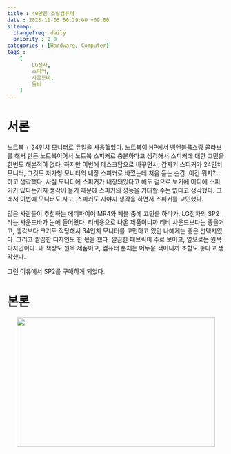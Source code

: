 ```yaml
---
title : 40만원 조립컴퓨터
date : 2023-11-05 00:29:00 +09:00
sitemap:
  changefreq: daily
  priority : 1.0
categories : [Hardware, Computer]
tags :
    [ 
        LG전자,
        스피커,
        사운드바,
        돌비
    ]
---
```


# 서론
노트북 + 24인치 모니터로 듀얼을 사용했었다. 노트북이 HP에서 뱅앤블룹스랑 콜라보를 해서 만든 노트북이어서 노트북 스피커로 충분하다고 생각해서 스피커에 대한 고민을 한번도 해본적이 없다. 하지만 이번에 데스크탑으로 바꾸면서, 갑자기 스피커가 24인치 모니터, 그것도 저가형 모니터의 내장 스피커로 바꼈는데 처음 듣는 순간. 이건 뭐지?... 하고 생각했다. 사실 모니터에 스피커가 내장돼있다고 해도 겉으로 보기에 어디에 스피커가 있다는거지 생각이 들기 때문에 스피커의 성능을 기대할 수는 없다고 생각했다. 그래서 이번에 모니터도 사고, 스피커도 사야지 생각을 하면서 스피커를 고민했다. 

많은 사람들이 추천하는 에디파이어 MR4와 페블 중에 고민을 하다가, LG전자의 SP2라는 사운드바가 눈에 들어왔다. 티비용으로 나온 제품이니까 티비 사운드보다는 좋을거고, 생각보다 크기도 적당해서 34인치 모니터를 고민하고 있던 나에게는 좋은 선택지였다. 그리고 깔끔한 디자인도 한 몫을 했다. 깔끔한 패브릭이 주로 보이고, 옆으로는 원목 디자인이다. 내 책상도 원목 제품이고, 컴퓨터 본체는 어두운 색이니까 조합도 좋다고 생각했다.

그런 이유에서 SP2를 구매하게 되었다.

# 본론
<p align="center">
  <img width="460" height="300" src=""D:\Github_Blog_project\zzaerro.github.io\assets\img\speaker_sp2\sp2_lge_crop.png"">
</p>


